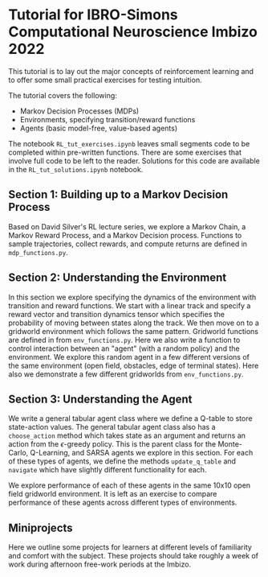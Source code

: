 # Tutorial for IBRO-Simons Computational Neuroscience Imbizo 2022
This tutorial is to lay out the major concepts of reinforcement learning 
and to offer some small practical exercises for testing intuition. 

The tutorial covers the following: 
- Markov Decision Processes (MDPs)
- Environments, specifying transition/reward functions
- Agents (basic model-free, value-based agents)

The notebook `RL_tut_exercises.ipynb` leaves small segments code to be completed within pre-written functions. 
There are some exercises that involve full code to be left to the reader. 
Solutions for this code are available in the `RL_tut_solutions.ipynb` notebook. 

## Section 1: Building up to a Markov Decision Process 
Based on David Silver's RL lecture series, we explore a Markov Chain, a Markov Reward Process, and a Markov Decision process. Functions to sample trajectories, collect rewards, and compute returns are defined in `mdp_functions.py`.

## Section 2: Understanding the Environment
In this section we explore specifying the dynamics of the environment with transition and reward functions. We start with a linear track and specify a reward vector and transition dynamics tensor which specifies the probability of moving between states along the track. We then move on to a gridworld environment which follows the same pattern. Gridworld functions are defined in from `env_functions.py`. Here we also write a function to control interaction between an "agent" (with a random policy) and the environment. We explore this random agent in a few different versions of the same environment (open field, obstacles, edge of terminal states). Here also we demonstrate a few different gridworlds from `env_functions.py`. 

## Section 3: Understanding the Agent
We write a general tabular agent class where we define a Q-table to store state-action values. The general tabular agent class also has a `choose_action` method which takes state as an argument and returns an action from the $\epsilon$-greedy policy. This is the parent class for the Monte-Carlo, Q-Learning, and SARSA agents we explore in this section. For each of these types of agents, we define the methods `update_q_table` and `navigate` which have slightly different functionality for each. 

We explore performance of each of these agents in the same 10x10 open field gridworld environment. It is left as an exercise to compare performance of these agents across different types of environments. 

## Miniprojects
Here we outline some projects for learners at different levels of familiarity and comfort with the subject. These projects should take roughly a week of work during afternoon free-work periods at the Imbizo. 